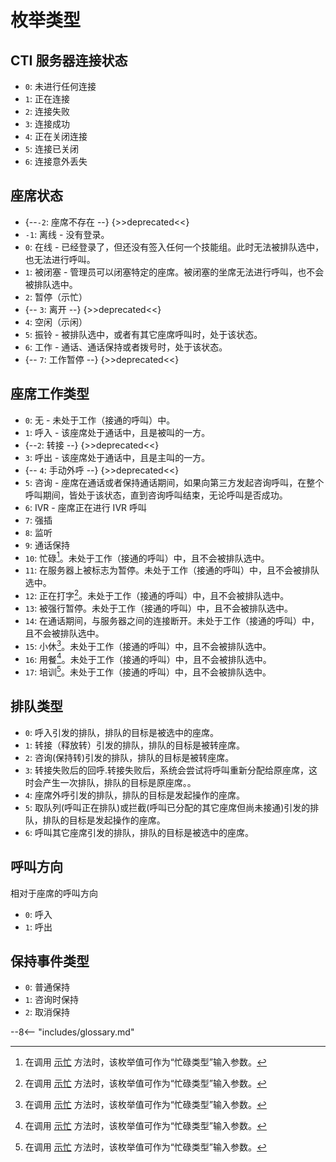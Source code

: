# 枚举类型

## CTI 服务器连接状态

-   `0`: 未进行任何连接
-   `1`: 正在连接
-   `2`: 连接失败
-   `3`: 连接成功
-   `4`: 正在关闭连接
-   `5`: 连接已关闭
-   `6`: 连接意外丢失

## 座席状态

-   {--`-2`: 座席不存在 --} {>>deprecated<<}
-   `-1`: 离线 - 没有登录。
-   `0`: 在线 - 已经登录了，但还没有签入任何一个技能组。此时无法被排队选中，也无法进行呼叫。
-   `1`: 被闭塞 - 管理员可以闭塞特定的座席。被闭塞的坐席无法进行呼叫，也不会被排队选中。
-   `2`: 暂停（示忙）
-   {-- `3`: 离开 --} {>>deprecated<<}
-   `4`: 空闲（示闲）
-   `5`: 振铃 - 被排队选中，或者有其它座席呼叫时，处于该状态。
-   `6`: 工作 - 通话、通话保持或者拨号时，处于该状态。
-   {-- `7`: 工作暂停 --} {>>deprecated<<}

## 座席工作类型

-   `0`: 无 - 未处于工作（接通的呼叫）中。
-   `1`: 呼入 - 该座席处于通话中，且是被叫的一方。
-   {--`2`: 转接 --} {>>deprecated<<}
-   `3`: 呼出 - 该座席处于通话中，且是主叫的一方。
-   {-- `4`: 手动外呼 --} {>>deprecated<<}
-   `5`: 咨询 - 座席在通话或者保持通话期间，如果向第三方发起咨询呼叫，在整个呼叫期间，皆处于该状态，直到咨询呼叫结束，无论呼叫是否成功。
-   `6`: IVR - 座席正在进行 IVR 呼叫
-   `7`: 强插
-   `8`: 监听
-   `9`: 通话保持
-   `10`: 忙碌[^1]。未处于工作（接通的呼叫）中，且不会被排队选中。
-   `11`: 在服务器上被标志为暂停。未处于工作（接通的呼叫）中，且不会被排队选中。
-   `12`: 正在打字[^1]。未处于工作（接通的呼叫）中，且不会被排队选中。
-   `13`: 被强行暂停。未处于工作（接通的呼叫）中，且不会被排队选中。
-   `14`: 在通话期间，与服务器之间的连接断开。未处于工作（接通的呼叫）中，且不会被排队选中。
-   `15`: 小休[^1]。未处于工作（接通的呼叫）中，且不会被排队选中。
-   `16`: 用餐[^1]。未处于工作（接通的呼叫）中，且不会被排队选中。
-   `17`: 培训[^1]。未处于工作（接通的呼叫）中，且不会被排队选中。

## 排队类型

-   `0`: 呼入引发的排队，排队的目标是被选中的座席。
-   `1`: 转接（释放转）引发的排队，排队的目标是被转座席。
-   `2`: 咨询(保持转)引发的排队，排队的目标是被转座席。
-   `3`: 转接失败后的回呼.转接失败后，系统会尝试将呼叫重新分配给原座席，这时会产生一次排队，排队的目标是原座席。。
-   `4`: 座席外呼引发的排队，排队的目标是发起操作的座席。
-   `5`: 取队列(呼叫正在排队)或拦截(呼叫已分配的其它座席但尚未接通)引发的排队，排队的目标是发起操作的座席。
-   `6`: 呼叫其它座席引发的排队，排队的目标是被选中的座席。

## 呼叫方向

相对于座席的呼叫方向

-   `0`: 呼入
-   `1`: 呼出

## 保持事件类型

-   `0`: 普通保持
-   `1`: 咨询时保持
-   `2`: 取消保持

[^1]: 在调用 [示忙](../methods/basic/agent_status.md#示忙) 方法时，该枚举值可作为“忙碌类型”输入参数。

--8<-- "includes/glossary.md"
